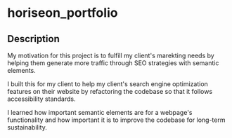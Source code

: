 # horiseon_portfolio

## Description 
My motivation for this project is to fulfill my client's marekting needs by helping them generate more traffic through SEO strategies with semantic elements.

I built this for my client to help my client's search engine optimization features on their website by refactoring the codebase so that it follows accessibility standards.

I learned how important semantic elements are for a webpage's functionality and how important it is to improve the codebase for long-term sustainability.

